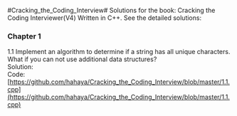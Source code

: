#Cracking_the_Coding_Interview#
Solutions for the book: Cracking the Coding Interviewer(V4) Written in C++.
See the detailed solutions:
### Chapter 1 ###
1.1 Implement an algorithm to determine if a string has all unique characters. What if you can not use additional data structures?  
Solution:  	
Code:[https://github.com/hahaya/Cracking_the_Coding_Interview/blob/master/1.1.cpp](https://github.com/hahaya/Cracking_the_Coding_Interview/blob/master/1.1.cpp)  
 
